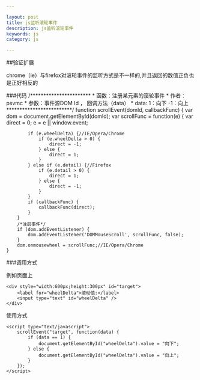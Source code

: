 ```yaml
---

layout: post
title: js监听滚轮事件
description: js监听滚轮事件
keywords: js
category: js

---
```


##验证扩展

chrome（ie）与firefox对滚轮事件的监听方式是不一样的,并且返回的数值正负也是正好相反的

###代码
	/*********************** 
	 * 函数：注册某元素的滚轮事件 
	 * 作者：psvmc
	 * 参数：事件源DOM Id ， 回调方法（data） 
	 * data: 1：向下  -1：向上 
	 *************************/
	function scrollEvent(domId, callbackFunc) {
		var dom = document.getElementById(domId);
		var scrollFunc = function(e) {
			var direct = 0;
			e = e || window.event;
	
			if (e.wheelDelta) {//IE/Opera/Chrome 
				if (e.wheelDelta > 0) {
					direct = -1;
				} else {
					direct = 1;
				}
			} else if (e.detail) {//Firefox 
				if (e.detail > 0) {
					direct = 1;
				} else {
					direct = -1;
				}
			}
			if (callbackFunc) {
				callbackFunc(direct);
			}
		}
		/*注册事件*/
		if (dom.addEventListener) {
			dom.addEventListener('DOMMouseScroll', scrollFunc, false);
		}
		dom.onmousewheel = scrollFunc;//IE/Opera/Chrome
	}
###调用方式

例如页面上

	<div style="width:600px;height:300px" id="target">
		<label for="wheelDelta">滚动值:</label>
		<input type="text" id="wheelDelta" />
	</div>

使用方式

	<script type="text/javascript">
		scrollEvent("target", function(data) {
			if (data == 1) {
				document.getElementById("wheelDelta").value = "向下";
			} else {
				document.getElementById("wheelDelta").value = "向上";
			}
		});
	</script>
